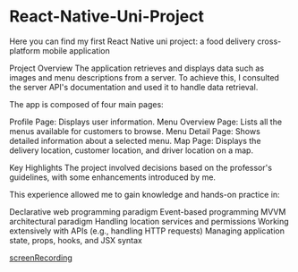 # React-Native-Uni-Project
Here you can find my first React Native uni project: a food delivery cross-platform mobile application

Project Overview
The application retrieves and displays data such as images and menu descriptions from a server. To achieve this, I consulted the server API's documentation and used it to handle data retrieval.

The app is composed of four main pages:

Profile Page: Displays user information.
Menu Overview Page: Lists all the menus available for customers to browse.
Menu Detail Page: Shows detailed information about a selected menu.
Map Page: Displays the delivery location, customer location, and driver location on a map.

Key Highlights
The project involved decisions based on the professor's guidelines, with some enhancements introduced by me.

This experience allowed me to gain knowledge and hands-on practice in:

Declarative web programming paradigm
Event-based programming
MVVM architectural paradigm
Handling location services and permissions
Working extensively with APIs (e.g., handling HTTP requests)
Managing application state, props, hooks, and JSX syntax

[screenRecording](https://drive.google.com/file/d/1-AMCb8xX8MzGYV5EyaROIS7-_yYdDxuM/view?usp=sharing)
